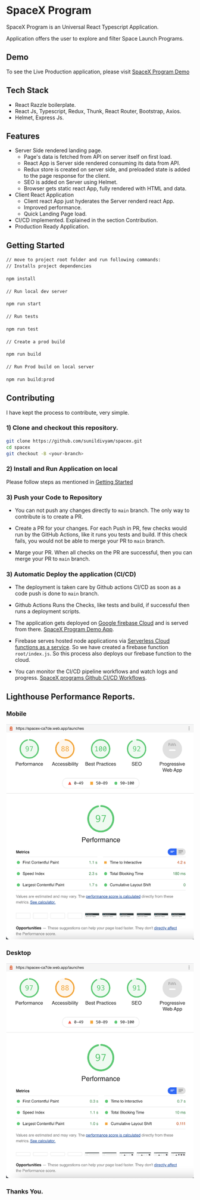 # SpaceX Program

SpaceX Program is an Universal React Typescript Application.

Application offers the user to explore and filter Space Launch Programs.

## Demo

To see the Live Production application, please visit [SpaceX Program Demo](https://spacex-ca7de.web.app/)
## Tech Stack

* React Razzle boilerplate.
* React Js, Typescript, Redux, Thunk, React Router, Bootstrap, Axios.
* Helmet, Express Js.

## Features

* Server Side rendered landing page.
  * Page's data is fetched from API on server itself on first load.
  * React App is Server side rendered consuming its data from API.
  * Redux store is created on server side, and preloaded state is added to the page response for the client.
  * SEO is added on Server using Helmet.
  * Browser gets static react App, fully rendered with HTML and data.
* Client React Application
  * Client react App just hyderates the Server renderd react App.
  * Improved performance.
  * Quick Landing Page load.
* CI/CD implemented. Explained in the section Contribution.
* Production Ready Application.

## Getting Started

```bash
// move to project root folder and run following commands:
// Installs project dependencies

npm install

// Run local dev server

npm run start

// Run tests

npm run test

// Create a prod build

npm run build

// Run Prod build on local server

npm run build:prod

```

## Contributing

I have kept the process to contribute, very simple. 

### 1) Clone and checkout this repository.

```bash
git clone https://github.com/sunildivyam/spacex.git
cd spacex
git checkout -B <your-branch>
```
### 2) Install and Run Application on local
 Please follow steps as mentioned in [Getting Started](#getting-started)
### 3) Push your Code to Repository
* You can not push any changes directly to `main` branch. The only way to contribute is to create a PR.

* Create a PR for your changes. 
    For each Push in PR, few checks would run by the GitHub Actions, like it runs you tests and build. If this check fails, you would not be able to merge your PR to `main` branch.
    
* Marge your PR.
    When all checks on the PR are successful, then you can merge your PR to `main` branch.

### 3) Automatic Deploy the application (CI/CD)

* The deployment is taken care by Github actions CI/CD as soon as a code push is done to `main` branch.

* Github Actions Runs the Checks, like tests and build, if successful then runs a deployment scripts.

* The application gets deployed on [Google firebase Cloud](https://console.firebase.google.com/u/0/project/spacex-ca7de/hosting/main) and is served from there. [SpaceX Program Demo App](https://spacex-ca7de.web.app/).

* Firebase serves hosted node applications via [Serverless Cloud functions as a service](https://console.firebase.google.com/u/0/project/spacex-ca7de/functions/list). So we have created a firebase function `root/index.js`. So this process also deploys our firebase function to the cloud.

* You can monitor the CI/CD pipeline workflows and watch logs and progress. [SpaceX programs Github CI/CD Workflows](https://github.com/sunildivyam/spacex/actions).

## Lighthouse Performance Reports.
### Mobile
![Performance](lighthouse-mobile-report.png)
### Desktop
![Performance](lighthouse-desktop-report.png)


### Thanks You.

